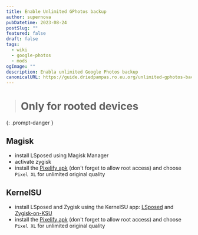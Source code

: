 ```yaml
---
title: Enable Unlimited GPhotos backup
author: supernova
pubDatetime: 2023-08-24
postSlug: ""
featured: false
draft: false
tags:
  - wiki
  - google-photos
  - mods
ogImage: ""
description: Enabla unlimited Google Photos backup
canonicalURL: https://guide.driedpampas.ro.eu.org/unlimited-gphotos-backup
---
```


> # Only for rooted devices
{: .prompt-danger }

## Magisk
- install LSposed using Magisk Manager
- activate zygisk
- install the [Pixelify apk](https://github.com/BaltiApps/Pixelify-Google-Photos/releases/download/v4.1/pixelify_gphotos_v4.1.apk) (don't forget to allow root access) and choose `Pixel XL` for unlimited original quality

## KernelSU
- install LSposed and Zygisk using the KernelSU app: [LSposed](https://github.com/LSPosed/LSPosed/suites/15420623371/artifacts/880528297) and [Zygisk-on-KSU](https://drive.google.com/file/d/16Q4WwHYMw5jPbt51DjBAjNUB3FOVDWiF/view?usp=sharing)
- install the [Pixelify apk](https://github.com/BaltiApps/Pixelify-Google-Photos/releases/download/v4.1/pixelify_gphotos_v4.1.apk) (don't forget to allow root access) and choose `Pixel XL` for unlimited original quality


